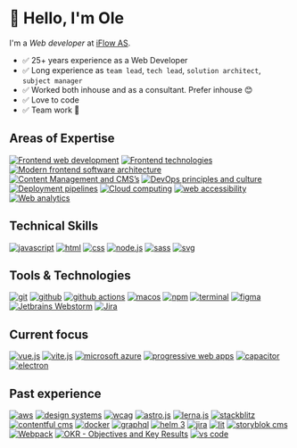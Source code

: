 # 👋 Hello, I'm Ole

I'm a _Web developer_ at [iFlow AS](https://www.iflow.no/).

- ✅ 25+ years experience as a Web Developer
- ✅ Long experience as `team lead`, `tech lead`, `solution architect`, `subject manager`
- ✅ Worked both inhouse and as a consultant. Prefer inhouse 😊
- ✅ Love to code
- ✅ Team work 💝

## Areas of Expertise
<a href="#"><img src="https://img.shields.io/badge/frontend_web_development-web?style=for-the-badge&color=0099E5" alt="Frontend web development" /></a>
<a href="#"><img src="https://img.shields.io/badge/agile_methodologies-web?style=for-the-badge&color=A9225C" alt="Frontend technologies" /></a>
<a href="#"><img src="https://img.shields.io/badge/frontend_architecture-web?style=for-the-badge&color=981E32" alt="Modern frontend software architecture" /></a>
<a href="#"><img src="https://img.shields.io/badge/content_management-web?style=for-the-badge&color=FECC00" alt="Content Management and CMS’s" /></a>
<a href="#"><img src="https://img.shields.io/badge/devops-web?style=for-the-badge&color=68BC71" alt="DevOps principles and culture" /></a>
<a href="#"><img src="https://img.shields.io/badge/ci%2Fcd_%26_deployment_pipelines-web?style=for-the-badge&color=7F2B7B" alt="Deployment pipelines" /></a>
<a href="#"><img src="https://img.shields.io/badge/cloud_computing-web?style=for-the-badge&color=8BC0D0" alt="Cloud computing" /></a>
<a href="#"><img src="https://img.shields.io/badge/web_accessibility-web?style=for-the-badge&color=034b45" alt="web accessibility" /></a>
<a href="#"><img src="https://img.shields.io/badge/web_analytics-web?style=for-the-badge&color=4B5E40" alt="Web analytics" /></a>


## Technical Skills
<a href="#"><img src="https://img.shields.io/badge/javascript-javascript?logo=javascript&style=for-the-badge&color=F7DF1E&logoColor=000" alt="javascript" /></a>
<a href="#"><img src="https://img.shields.io/badge/html-html?logo=html5&style=for-the-badge&color=E34F26&logoColor=fff" alt="html" /></a>
<a href="#"><img src="https://img.shields.io/badge/css-css?logo=css3&style=for-the-badge&color=1572B6&logoColor=fff" alt="css" /></a>
<a href="#"><img src="https://img.shields.io/badge/node.js-nodedotjs?logo=nodedotjs&style=for-the-badge&color=339933&logoColor=fff" alt="node.js" /></a>
<a href="#"><img src="https://img.shields.io/badge/sass-sass?logo=sass&style=for-the-badge&color=CC6699&logoColor=fff" alt="sass" /></a>
<a href="#"><img src="https://img.shields.io/badge/svg-svg?logo=svg&style=for-the-badge&color=FFB13B&logoColor=000" alt="svg" /></a>

## Tools & Technologies
<a href="#"><img src="https://img.shields.io/badge/git-git?logo=git&style=for-the-badge&color=F05032&logoColor=fff" alt="git" /></a>
<a href="#"><img src="https://img.shields.io/badge/github-github?logo=github&style=for-the-badge&color=181717&logoColor=fff" alt="github" /></a>
<a href="#"><img src="https://img.shields.io/badge/github_actions-githubactions?logo=githubactions&style=for-the-badge&color=2088FF&logoColor=fff" alt="github actions" /></a>
<a href="#"><img src="https://img.shields.io/badge/macos-macos?logo=macos&style=for-the-badge&color=000&logoColor=fff" alt="macos" /></a>
<a href="#"><img src="https://img.shields.io/badge/npm-npm?logo=npm&style=for-the-badge&color=CB3837&logoColor=fff" alt="npm" /></a>
<a href="#"><img src="https://img.shields.io/badge/terminal-iterm2?logo=iterm2&style=for-the-badge&color=000&logoColor=fff" alt="terminal" /></a>
<a href="#"><img src="https://img.shields.io/badge/figma-figma?logo=figma&style=for-the-badge&color=F24E1E&logoColor=fff" alt="figma" /></a>
<a href="#"><img src="https://img.shields.io/badge/webstorm-webstorm?logo=webstorm&style=for-the-badge&color=000000&logoColor=fff" alt="Jetbrains Webstorm" /></a>
<a href="#"><img src="https://img.shields.io/badge/jira-jira?logo=jirasoftware&style=for-the-badge&color=0052CC&logoColor=fff" alt="Jira" /></a>


## Current focus
<a href="#"><img src="https://img.shields.io/badge/vue.js-vuejs?logo=vue.js&style=for-the-badge&color=4FC08D&logoColor=fff" alt="vue.js" /></a>
<a href="#"><img src="https://img.shields.io/badge/vite.js-vite?logo=vite&style=for-the-badge&color=646CFF&logoColor=fff" alt="vite.js" /></a>
<a href="#"><img src="https://img.shields.io/badge/microsoft_azure-microsoftazure?logo=microsoftazure&style=for-the-badge&color=0078D4&logoColor=fff" alt="microsoft azure" /></a>
<a href="#"><img src="https://img.shields.io/badge/pwa-pwa?logo=pwa&style=for-the-badge&color=5A0FC8&logoColor=fff" alt="progressive web apps" /></a>
<a href="#"><img src="https://img.shields.io/badge/capacitor-capacitor?logo=capacitor&style=for-the-badge&color=119EFF&logoColor=fff" alt="capacitor" /></a>
<a href="#"><img src="https://img.shields.io/badge/electron-electron?logo=electron&style=for-the-badge&color=47848F&logoColor=fff" alt="electron" /></a>

## Past experience
<a href="#"><img src="https://img.shields.io/badge/amazon_web_services-amazon?logo=amazonaws&style=for-the-badge&color=232F3E&logoColor=fff" alt="aws" /></a>
<a href="#"><img src="https://img.shields.io/badge/design_systems-web?style=for-the-badge&color=2a2859" alt="design systems" /></a>
<a href="#"><img src="https://img.shields.io/badge/wcag-web?style=for-the-badge&color=005A9C" alt="wcag" /></a>
<a href="#"><img src="https://img.shields.io/badge/astro.js-astro?logo=astro&style=for-the-badge&color=FF5D01&logoColor=fff" alt="astro.js" /></a>
<a href="#"><img src="https://img.shields.io/badge/lerna.js-web?logo=lerna&style=for-the-badge&color=9333EA&logoColor=fff" alt="lerna.js" /></a>
<a href="#"><img src="https://img.shields.io/badge/stackblitz-stackblitz?logo=stackblitz&style=for-the-badge&color=1269D3&logoColor=fff" alt="stackblitz" /></a>
<a href="#"><img src="https://img.shields.io/badge/contentful_cms-contentful?logo=contentful&style=for-the-badge&color=2478CC&logoColor=fff" alt="contentful cms" /></a>
<a href="#"><img src="https://img.shields.io/badge/docker-docker?logo=docker&style=for-the-badge&color=2496ED&logoColor=fff" alt="docker" /></a>
<a href="#"><img src="https://img.shields.io/badge/graphql-graphql?logo=graphql&style=for-the-badge&color=E10098&logoColor=fff" alt="graphql" /></a>
<a href="#"><img src="https://img.shields.io/badge/helm-web?logo=helm&style=for-the-badge&color=0F1689&logoColor=fff" alt="helm 3" /></a>
<a href="#"><img src="https://img.shields.io/badge/jira-jira?logo=jira&style=for-the-badge&color=0052CC&logoColor=fff" alt="jira" /></a>
<a href="#"><img src="https://img.shields.io/badge/lit-lit?logo=lit&style=for-the-badge&color=324FFF&logoColor=fff" alt="lit" /></a>
<a href="#"><img src="https://img.shields.io/badge/storyblok_cms-storyblok?logo=storyblok&style=for-the-badge&color=09B3AF&logoColor=fff" alt="storyblok cms" /></a>
<a href="#"><img src="https://img.shields.io/badge/webpack-webpack?logo=webpack&style=for-the-badge&color=8DD6F9&logoColor=000" alt="Webpack" /></a>
<a href="#"><img src="https://img.shields.io/badge/okr-web?style=for-the-badge&color=FF9A00" alt="OKR - Objectives and Key Results" /></a>
<a href="#"><img src="https://img.shields.io/badge/vs_code-visualstudiocode?logo=visualstudiocode&style=for-the-badge&color=5C2D91&logoColor=fff" alt="vs code" /></a>

